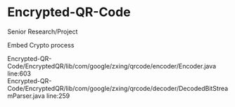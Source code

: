 # Encrypted-QR-Code
Senior Research/Project

Embed Crypto process  

Encrypted-QR-Code/EncryptedQR/lib/com/google/zxing/qrcode/encoder/Encoder.java  line:603  
Encrypted-QR-Code/EncryptedQR/lib/com/google/zxing/qrcode/decoder/DecodedBitStreamParser.java  line:259
